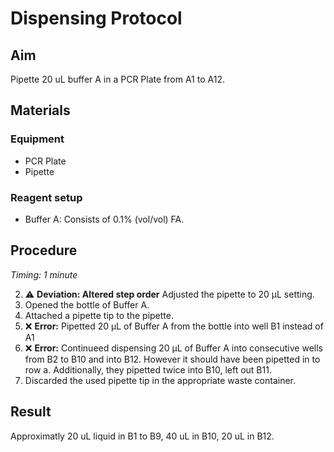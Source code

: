# Dispensing Protocol


## Aim
Pipette 20 uL buffer A in a PCR Plate from A1 to A12.


## Materials

### Equipment
- PCR Plate
- Pipette

### Reagent setup
- Buffer A: Consists of 0.1% (vol/vol) FA.


## Procedure
*Timing: 1 minute*

2. ⚠️ **Deviation: Altered step order** Adjusted the pipette to 20 μL setting.
1. Opened the bottle of Buffer A.
3. Attached a pipette tip to the pipette.
4. ❌ **Error:** Pipetted 20 μL of Buffer A from the bottle into well B1 instead of A1
5. ❌ **Error:** Continueed dispensing 20 μL of Buffer A into consecutive wells from B2 to B10 and into B12. However it should have been pipetted in to row a. Additionally, they pipetted twice into B10, left out B11.
6. Discarded the used pipette tip in the appropriate waste container.


## Result
Approximatly 20 uL liquid in B1 to B9, 40 uL in B10, 20 uL in B12.
